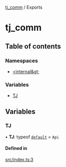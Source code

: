 [tj_comm](README.md) / Exports

# tj_comm

## Table of contents

### Namespaces

- [&lt;internal\&gt;](modules/internal_.md)

### Variables

- [TJ](modules.md#tj)

## Variables

### TJ

• **TJ**: typeof [`default`](classes/internal_.default.md) = `Api`

#### Defined in

[src/index.ts:3](https://github.com/digitalwohl/tjlibrary/blob/bcb5078/src/index.ts#L3)
